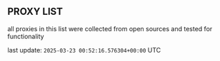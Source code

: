 ## PROXY LIST

all proxies in this list were collected from open sources and tested for functionality

last update: `2025-03-23 00:52:16.576304+00:00` UTC